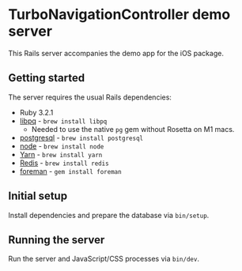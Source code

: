 # TurboNavigationController demo server

This Rails server accompanies the demo app for the iOS package.

## Getting started

The server requires the usual Rails dependencies:

* Ruby 3.2.1
* [libpq](https://www.postgresql.org/docs/9.5/libpq.html) - `brew install libpq`
    * Needed to use the native `pg` gem without Rosetta on M1 macs.
* [postgresql](https://www.postgresql.org) - `brew install postgresql` 
* [node](https://nodejs.org/en/) - `brew install node`
* [Yarn](https://yarnpkg.com) - `brew install yarn`
* [Redis](https://redis.io) - `brew install redis`
* [foreman](https://github.com/ddollar/foreman) - `gem install foreman`

## Initial setup

Install dependencies and prepare the database via `bin/setup`.

## Running the server

Run the server and JavaScript/CSS processes via `bin/dev`.
